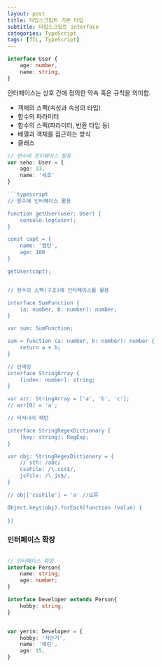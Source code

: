 ```yaml
---
layout: post
title: 타입스크립트 기본 타입
subtitle: 타입스크립트 interface
categories: TypeScript
tags: [TIL, TypeScript]
---
```




```typescript
interface User {
    age: number,
    name: string,
}
```

인터페이스는 상호 간에 정의한 약속 혹은 규칙을 의미함.

- 객체의 스펙(속성과 속성의 타입)
- 함수의 파라미터
- 함수의 스펙(파라미터, 반환 타입 등)
- 배열과 객체를 접근하는 방식
- 클래스



```typescript
// 변수에 인터페이스 활용
var seho: User = {
    age: 33,
    name: '세호'
}

```typescript
// 함수에 인터페이스 활용

function getUser(user: User) {
    console.log(user);
}

const capt = {
    name: '캡틴',
    age: 100
}

getUser(capt);


// 함수의 스펙(구조)에 인터페이스를 활용

interface SumFunction {
    (a: number, b: number): number;
}

var sum: SumFunction;

sum = function (a: number, b: number): number {
    return a + b;
}

// 인덱싱
interface StringArray {
    [index: number]: string;
}

var arr: StringArray = ['a', 'b', 'c'];
// arr[0] = 'a';

// 딕셔너리 패턴

interface StringRegexDictionary {
    [key: string]: RegExp;
}

var obj: StringRegexDictionary = {
    // sth: /abc/
    cssFile: /\.css$/,
    jsFile: /\.js$/,
}

// obj['cssFile'] = 'a' //오류

Object.keys(obj).forEach(function (value) {
    
})
```
### 인터페이스 확장

```typescript

// 인터페이스 확장
interface Person{
    name: string;
    age: number;
}

interface Developer extends Person{
    hobby: string;
}


var yerin: Developer = {
    hobby: '자는거',
    name: '예린',
    age: 15,
}

```
